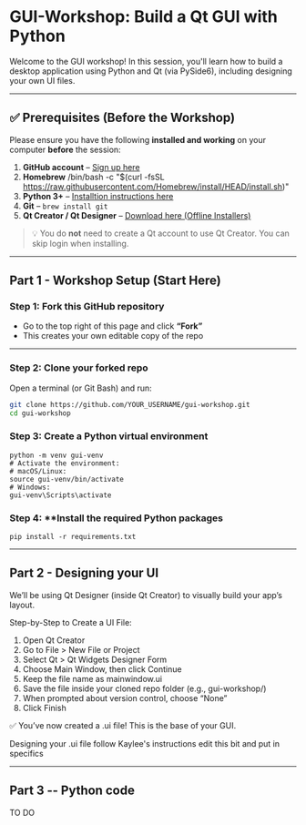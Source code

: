 # GUI-Workshop: Build a Qt GUI with Python

Welcome to the GUI workshop! In this session, you'll learn how to build a desktop application using Python and Qt (via PySide6), including designing your own UI files.

---

## ✅ Prerequisites (Before the Workshop)

Please ensure you have the following **installed and working** on your computer **before** the session:

1. **GitHub account** – [Sign up here](https://github.com/)
2. **Homebrew** /bin/bash -c "$(curl -fsSL https://raw.githubusercontent.com/Homebrew/install/HEAD/install.sh)"
3. **Python 3+** – [Installtion instructions here](https://docs.python-guide.org/starting/install3/osx/)
4. **Git** – `brew install git`
5. **Qt Creator / Qt Designer** – [Download here (Offline Installers)](https://www.qt.io/offline-installers)

> 💡 You do **not** need to create a Qt account to use Qt Creator. You can skip login when installing.

---

## Part 1 - Workshop Setup (Start Here)

### Step 1: **Fork this GitHub repository**
- Go to the top right of this page and click **“Fork”**
- This creates your own editable copy of the repo

---

### Step 2: **Clone your forked repo**
Open a terminal (or Git Bash) and run:

```bash
git clone https://github.com/YOUR_USERNAME/gui-workshop.git
cd gui-workshop
```

### Step 3: **Create a Python virtual environment**
```
python -m venv gui-venv
# Activate the environment:
# macOS/Linux:
source gui-venv/bin/activate
# Windows:
gui-venv\Scripts\activate
```

### Step 4: **Install the required Python packages
```pip install --upgrade pip
pip install -r requirements.txt
```

---

## Part 2 - **Designing your UI**
We’ll be using Qt Designer (inside Qt Creator) to visually build your app’s layout.

Step-by-Step to Create a UI File:
1. Open Qt Creator
2. Go to File > New File or Project
3. Select Qt > Qt Widgets Designer Form
4. Choose Main Window, then click Continue
5. Keep the file name as mainwindow.ui
6. Save the file inside your cloned repo folder (e.g., gui-workshop/)
7. When prompted about version control, choose “None”
8. Click Finish

✅ You’ve now created a .ui file! This is the base of your GUI.

Designing your .ui file
follow Kaylee's instructions
edit this bit and put in specifics

---

## Part 3 -- **Python code**
TO DO



